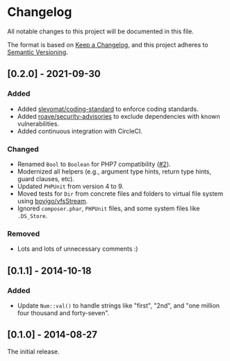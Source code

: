 # Changelog

All notable changes to this project will be documented in this file.

The format is based on [Keep a Changelog](https://keepachangelog.com/en/1.0.0/), and this project adheres to [Semantic Versioning](https://semver.org/spec/v2.0.0.html).

## [0.2.0] - 2021-09-30

### Added

- Added [slevomat/coding-standard](https://github.com/slevomat/coding-standard) to enforce coding standards.
- Added [roave/security-advisories](https://github.com/Roave/SecurityAdvisories) to exclude dependencies with known vulnerabilities.
- Added continuous integration with CircleCI.

### Changed

- Renamed `Bool` to `Boolean` for PHP7 compatibility ([#2](https://github.com/jstewmc/php-helpers/issues/2)).
- Modernized all helpers (e.g., argument type hints, return type hints, guard clauses, etc).
- Updated `PHPUnit` from version 4 to 9.
- Moved tests for `Dir` from concrete files and folders to virtual file system using [bovigo/vfsStream](https://github.com/bovigo/vfsStream).
- Ignored `composer.phar`, `PHPUnit` files, and some system files like `.DS_Store`.

### Removed

- Lots and lots of unnecessary comments :)

## [0.1.1] - 2014-10-18

### Added

- Update `Num::val()` to handle strings like "first", "2nd", and "one million four thousand and forty-seven".

## [0.1.0] - 2014-08-27

The initial release.
